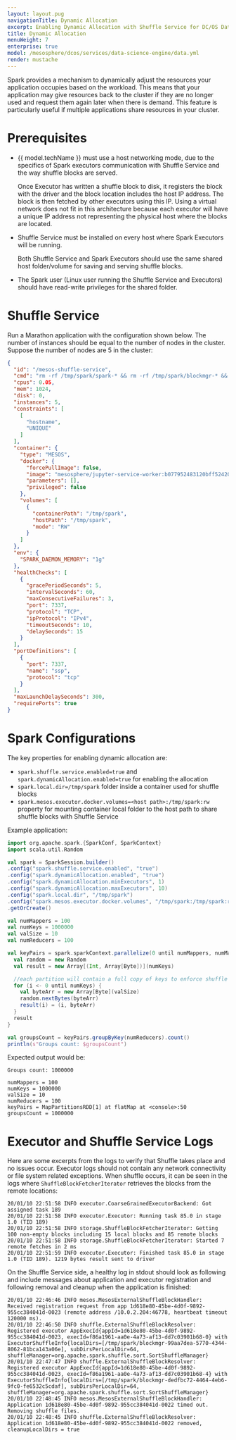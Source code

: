 ```yaml
---
layout: layout.pug
navigationTitle: Dynamic Allocation 
excerpt: Enabling Dynamic Allocation with Shuffle Service for DC/OS Data Science Engine in Spark
title: Dynamic Allocation
menuWeight: 7
enterprise: true
model: /mesosphere/dcos/services/data-science-engine/data.yml
render: mustache
---
```


Spark provides a mechanism to dynamically adjust the resources your application occupies based on the workload. This means that your application may give resources back to the cluster if they are no longer used and request them again later when there is demand. This feature is particularly useful if multiple applications share resources in your cluster.

# Prerequisites

- {{ model.techName }} must use a host networking mode, due to the specifics of Spark executors communication with Shuffle Service and the way shuffle blocks are served. 

  Once Executor has written a shuffle block to disk, it registers the block with the driver and the block location includes the host IP address. The block is then fetched by other executors using this IP. Using a virtual network does not fit in this architecture because each executor will have a unique IP address not representing the physical host where the blocks are located.
- Shuffle Service must be installed on every host where Spark Executors will be running. 
  
  Both Shuffle Service and Spark Executors should use the same shared host folder/volume for saving and serving shuffle blocks.
- The Spark user (Linux user running the Shuffle Service and Executors) should have read-write privileges for the shared folder.

# Shuffle Service

Run a Marathon application with the configuration shown below. The number of instances should be equal to the number of nodes in the cluster. Suppose the number of nodes are 5 in the cluster:

```json
{
  "id": "/mesos-shuffle-service",
  "cmd": "rm -rf /tmp/spark/spark-* && rm -rf /tmp/spark/blockmgr-* && /opt/spark/sbin/start-mesos-shuffle-service.sh --conf spark.shuffle.service.enabled=true --conf spark.network.timeout=10s --conf spark.shuffle.io.connectionTimeout=10s && cd /opt/spark/logs/ && find . -name 'spark--org.apache.spark.deploy.mesos.MesosExternalShuffleService-*.out' -exec tail -f {} \\;",
  "cpus": 0.05,
  "mem": 1024,
  "disk": 0,
  "instances": 5,
  "constraints": [
    [
      "hostname",
      "UNIQUE"
    ]
  ],
  "container": {
    "type": "MESOS",
    "docker": {
      "forcePullImage": false,
      "image": "mesosphere/jupyter-service-worker:b077952483120bff524200cbb77cb018d79f899d-cpu",
      "parameters": [],
      "privileged": false
    },
    "volumes": [
      {
        "containerPath": "/tmp/spark",
        "hostPath": "/tmp/spark",
        "mode": "RW"
      }
    ]
  },
  "env": {
    "SPARK_DAEMON_MEMORY": "1g"
  },
  "healthChecks": [
    {
      "gracePeriodSeconds": 5,
      "intervalSeconds": 60,
      "maxConsecutiveFailures": 3,
      "port": 7337,
      "protocol": "TCP",
      "ipProtocol": "IPv4",
      "timeoutSeconds": 10,
      "delaySeconds": 15
    }
  ],
  "portDefinitions": [
    {
      "port": 7337,
      "name": "ssp",
      "protocol": "tcp"
    }
  ],
  "maxLaunchDelaySeconds": 300,
  "requirePorts": true
}
```

# Spark Configurations

The key properties for enabling dynamic allocation are:
- `spark.shuffle.service.enabled=true` and `spark.dynamicAllocation.enabled=true` for enabling the allocation
- `spark.local.dir=/tmp/spark` folder inside a container used for shuffle blocks
- `spark.mesos.executor.docker.volumes=<host path>:/tmp/spark:rw` property for mounting container local folder to the host path to share shuffle blocks with Shuffle Service

Example application:

```scala
import org.apache.spark.{SparkConf, SparkContext}
import scala.util.Random

val spark = SparkSession.builder()
.config("spark.shuffle.service.enabled", "true")
.config("spark.dynamicAllocation.enabled", "true")
.config("spark.dynamicAllocation.minExecutors", 1)
.config("spark.dynamicAllocation.maxExecutors", 10)
.config("spark.local.dir", "/tmp/spark")
.config("spark.mesos.executor.docker.volumes", "/tmp/spark:/tmp/spark:rw")
.getOrCreate()

val numMappers = 100
val numKeys = 1000000
val valSize = 10
val numReducers = 100

val keyPairs = spark.sparkContext.parallelize(0 until numMappers, numMappers).flatMap { _ =>
  val random = new Random
  val result = new Array[(Int, Array[Byte])](numKeys)

  //each partition will contain a full copy of keys to enforce shuffle
  for (i <- 0 until numKeys) {
    val byteArr = new Array[Byte](valSize)
    random.nextBytes(byteArr)
    result(i) = (i, byteArr)
  }
  result
}

val groupsCount = keyPairs.groupByKey(numReducers).count()
println(s"Groups count: $groupsCount")
```

Expected output would be:

```text
Groups count: 1000000
 
numMappers = 100
numKeys = 1000000
valSize = 10
numReducers = 100
keyPairs = MapPartitionsRDD[1] at flatMap at <console>:50
groupsCount = 1000000
```

# Executor and Shuffle Service Logs

Here are some excerpts from the logs to verify that Shuffle takes place and no issues occur. Executor logs should not contain any network connectivity or file system related exceptions. When shuffle occurs, it can be seen in the logs where `ShuffleBlockFetcherIterator` retrieves the blocks from the remote locations:

```log
20/01/10 22:51:58 INFO executor.CoarseGrainedExecutorBackend: Got assigned task 189
20/01/10 22:51:58 INFO executor.Executor: Running task 85.0 in stage 1.0 (TID 189)
20/01/10 22:51:58 INFO storage.ShuffleBlockFetcherIterator: Getting 100 non-empty blocks including 15 local blocks and 85 remote blocks
20/01/10 22:51:58 INFO storage.ShuffleBlockFetcherIterator: Started 7 remote fetches in 2 ms
20/01/10 22:51:59 INFO executor.Executor: Finished task 85.0 in stage 1.0 (TID 189). 1219 bytes result sent to driver
```

On the Shuffle Service side, a healthy log in stdout should look as following and include messages about application and executor registration and following removal and cleanup when the application is finished:

```log
20/01/10 22:46:46 INFO mesos.MesosExternalShuffleBlockHandler: Received registration request from app 1d618e80-45be-4d0f-9892-955cc384041d-0023 (remote address /10.0.2.204:46778, heartbeat timeout 120000 ms).
20/01/10 22:46:50 INFO shuffle.ExternalShuffleBlockResolver: Registered executor AppExecId{appId=1d618e80-45be-4d0f-9892-955cc384041d-0023, execId=f86a1961-aa0e-4a73-af13-dd7c03901b68-0} with ExecutorShuffleInfo{localDirs=[/tmp/spark/blockmgr-99aa7dea-5770-4344-8062-81bca143a06e], subDirsPerLocalDir=64, shuffleManager=org.apache.spark.shuffle.sort.SortShuffleManager}
20/01/10 22:47:47 INFO shuffle.ExternalShuffleBlockResolver: Registered executor AppExecId{appId=1d618e80-45be-4d0f-9892-955cc384041d-0023, execId=f86a1961-aa0e-4a73-af13-dd7c03901b68-4} with ExecutorShuffleInfo{localDirs=[/tmp/spark/blockmgr-dedfbc72-4464-4eb6-9fc0-fe6532c5cdaf], subDirsPerLocalDir=64, shuffleManager=org.apache.spark.shuffle.sort.SortShuffleManager}
20/01/10 22:48:45 INFO mesos.MesosExternalShuffleBlockHandler: Application 1d618e80-45be-4d0f-9892-955cc384041d-0022 timed out. Removing shuffle files.
20/01/10 22:48:45 INFO shuffle.ExternalShuffleBlockResolver: Application 1d618e80-45be-4d0f-9892-955cc384041d-0022 removed, cleanupLocalDirs = true
```
